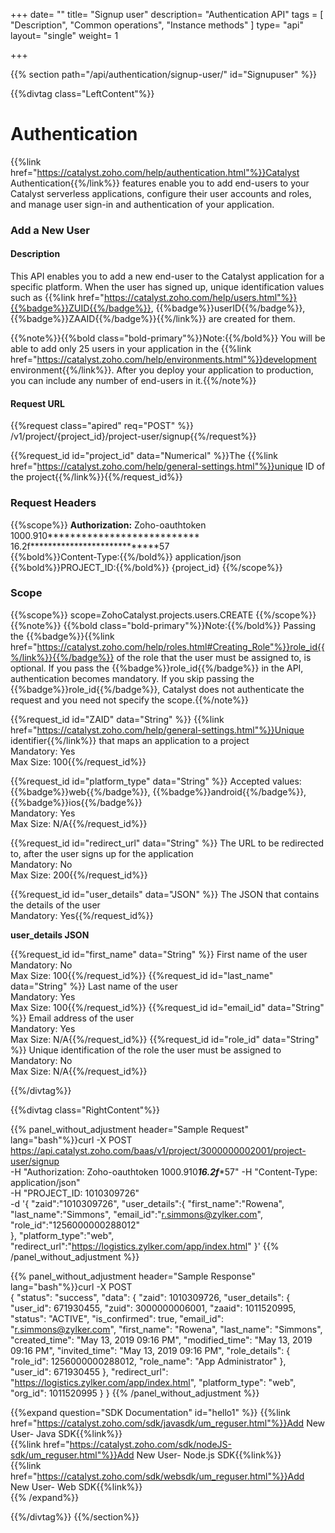 +++
date= ""
title= "Signup user"
description= "Authentication API"
tags = [ "Description", "Common operations", "Instance methods" ]
type= "api"
layout= "single"
weight= 1

+++


{{% section path="/api/authentication/signup-user/" id="Signupuser" %}}
<!-- Leftcontent -->
{{%divtag class="LeftContent"%}}

# Authentication

{{%link href="https://catalyst.zoho.com/help/authentication.html"%}}Catalyst Authentication{{%/link%}} features enable you to add end-users to your Catalyst serverless applications, configure their user accounts and roles, and manage user sign-in and authentication of your application.

### Add a New User

#### Description

This API enables you to add a new end-user to the Catalyst application for a specific platform. When the user has signed up, unique identification values such as {{%link href="https://catalyst.zoho.com/help/users.html"%}}{{%badge%}}ZUID{{%/badge%}}, {{%badge%}}userID{{%/badge%}}, {{%badge%}}ZAAID{{%/badge%}}{{%/link%}} are created for them.

{{%note%}}{{%bold class="bold-primary"%}}Note:{{%/bold%}} You will be able to add only 25 users in your application in the {{%link href="https://catalyst.zoho.com/help/environments.html"%}}development environment{{%/link%}}. After you deploy your application to production, you can include any number of end-users in it.{{%/note%}}


#### Request URL
<!-- shortcode 1 -->
{{%request class="apired" req="POST" %}} /v1/project/{project_id}/project-user/signup{{%/request%}}

{{%request_id id="project_id" data="Numerical" %}}The {{%link href="https://catalyst.zoho.com/help/general-settings.html"%}}unique ID of the project{{%/link%}}{{%/request_id%}}


### Request Headers
{{%scope%}} **Authorization:** Zoho-oauthtoken 1000.910*************************** 16.2f****************************57 <br>
 {{%bold%}}Content-Type:{{%/bold%}} application/json <br>
 {{%bold%}}PROJECT_ID:{{%/bold%}} {project_id}
{{%/scope%}}

### Scope
{{%scope%}}
scope=ZohoCatalyst.projects.users.CREATE
{{%/scope%}}
<br>
{{%note%}} {{%bold class="bold-primary"%}}Note:{{%/bold%}} Passing the {{%badge%}}{{%link href="https://catalyst.zoho.com/help/roles.html#Creating_Role"%}}role_id{{%/link%}}{{%/badge%}} of the role that the user must be assigned to, is optional. If you pass the {{%badge%}}role_id{{%/badge%}} in the API, authentication becomes mandatory. If you skip passing the {{%badge%}}role_id{{%/badge%}}, Catalyst does not authenticate the request and you need not specify the scope.{{%/note%}}
<br>

{{%request_id id="ZAID" data="String" %}} {{%link href="https://catalyst.zoho.com/help/general-settings.html"%}}Unique identifier{{%/link%}} that maps an application to a project <br> Mandatory: Yes <br> Max Size: 100{{%/request_id%}}

{{%request_id id="platform_type" data="String" %}} Accepted values: {{%badge%}}web{{%/badge%}}, {{%badge%}}android{{%/badge%}}, {{%badge%}}ios{{%/badge%}} <br> Mandatory: Yes <br> Max Size: N/A{{%/request_id%}}


{{%request_id id="redirect_url" data="String" %}} The URL to be redirected to, after the user signs up for the application <br> Mandatory: No <br> Max Size: 200{{%/request_id%}}

{{%request_id id="user_details" data="JSON" %}} The JSON that contains the details of the user <br> Mandatory: Yes{{%/request_id%}}

**user_details JSON**

{{%request_id id="first_name" data="String" %}} First name of the user <br> Mandatory: No <br> Max Size: 100{{%/request_id%}}
{{%request_id id="last_name" data="String" %}} Last name of the user <br> Mandatory: Yes <br> Max Size: 100{{%/request_id%}}
{{%request_id id="email_id" data="String" %}} Email address of the user <br> Mandatory: Yes <br> Max Size: N/A{{%/request_id%}}
{{%request_id id="role_id" data="String" %}} Unique identification of the role the user must be assigned to <br> Mandatory: No <br> Max Size: N/A{{%/request_id%}}



<!-- shortcode 1 ends -->


{{%/divtag%}}
<!-- Rightcontent -->

{{%divtag class="RightContent"%}}

{{% panel_without_adjustment header="Sample Request" lang="bash"%}}curl -X POST \
  https://api.catalyst.zoho.com/baas/v1/project/3000000002001/project-user/signup \
  -H "Authorization: Zoho-oauthtoken 1000.910***************************16.2f****************************57"
  -H "Content-Type: application/json" \
  -H "PROJECT_ID: 1010309726" \
  -d '{
	"zaid":"1010309726",
	"user_details":{
		"first_name":"Rowena",
		"last_name":"Simmons",
		"email_id":"r.simmons@zylker.com",
                "role_id":"1256000000288012"  
	},
	"platform_type":"web",
	"redirect_url":"https://logistics.zylker.com/app/index.html"
}'
{{% /panel_without_adjustment %}}

{{% panel_without_adjustment header="Sample Response" lang="bash"%}}curl -X POST \
 {
    "status": "success",
    "data": {
        "zaid": 1010309726,
        "user_details": {
            "user_id": 671930455,
            "zuid": 3000000006001,
            "zaaid": 1011520995,
            "status": "ACTIVE",
            "is_confirmed": true,
            "email_id": "r.simmons@zylker.com",
            "first_name": "Rowena",
            "last_name": "Simmons",
            "created_time": "May 13, 2019 09:16 PM",
            "modified_time": "May 13, 2019 09:16 PM",
            "invited_time": "May 13, 2019 09:16 PM",
            "role_details": {
                "role_id": 1256000000288012,
                "role_name": "App Administrator"
            },
           "user_id": 671930455
        },
        "redirect_url": "https://logistics.zylker.com/app/index.html",
        "platform_type": "web",
        "org_id": 1011520995
    }
}
{{% /panel_without_adjustment %}}

{{%expand 
question="SDK Documentation" id="hello1" %}}
{{%link href="https://catalyst.zoho.com/sdk/javasdk/um_reguser.html"%}}Add New User- Java SDK{{%link%}}<br>
{{%link href="https://catalyst.zoho.com/sdk/nodeJS-sdk/um_reguser.html"%}}Add New User- Node.js SDK{{%link%}}<br>
{{%link href="https://catalyst.zoho.com/sdk/websdk/um_reguser.html"%}}Add New User- Web SDK{{%link%}}<br>
{{% /expand%}}

{{%/divtag%}}
{{%/section%}}